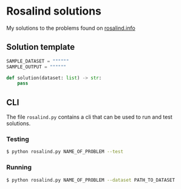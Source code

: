 # Rosalind solutions
My solutions to the problems found on [rosalind.info](http://rosalind.info/problems/locations/)

## Solution template

```python
SAMPLE_DATASET = """"""
SAMPLE_OUTPUT = """"""

def solution(dataset: list) -> str:
    pass
```

## CLI 

The file `rosalind.py` contains a cli that can be used to run and test solutions. 

### Testing
```bash
$ python rosalind.py NAME_OF_PROBLEM --test
```
### Running
```bash
$ python rosalind.py NAME_OF_PROBLEM --dataset PATH_TO_DATASET
```

